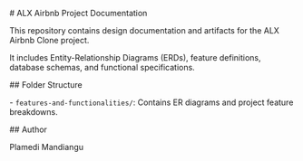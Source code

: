 \# ALX Airbnb Project Documentation



This repository contains design documentation and artifacts for the ALX Airbnb Clone project.  

It includes Entity-Relationship Diagrams (ERDs), feature definitions, database schemas, and functional specifications.



\## Folder Structure



\- `features-and-functionalities/`: Contains ER diagrams and project feature breakdowns.



\## Author



Plamedi Mandiangu



